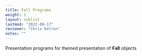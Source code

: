 ```yaml
---
title: Fall Programs
weight: 1
layout: sublist
lastmod: "2022-08-17"
reviewer: "Chris Ketron"
notes: ""
---
```


Presentation programs for themed presentation of **Fall** objects
